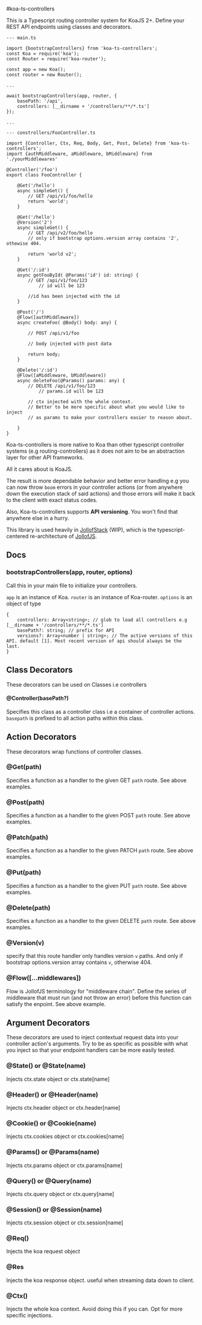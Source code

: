 #koa-ts-controllers

This is a Typescript routing controller system for KoaJS 2+.
Define your REST API endpoints using classes and decorators.

```
--- main.ts

import {bootstrapControllers} from 'koa-ts-controllers';
const Koa = require('koa');
const Router = require('koa-router');

const app = new Koa();
const router = new Router();

...

await bootstrapControllers(app, router, {
    basePath: '/api',
    controllers: [__dirname + '/controllers/**/*.ts']
});

...

--- constrollers/FooController.ts

import {Controller, Ctx, Req, Body, Get, Post, Delete} from 'koa-ts-controllers';
import {authMiddleware, aMiddleware, bMiddleware} from './yourMiddlewares'

@Controller('/foo')
export class FooController {

    @Get('/hello')
    async simpleGet() {
        // GET /api/v1/foo/hello
        return 'world';
    }

    @Get('/hello')
    @Version('2') 
    async simpleGet() {
        // GET /api/v2/foo/hello  
        // only if bootstrap options.version array contains '2', othewise 404.

        return 'world v2';
    }

    @Get('/:id')
    async getFooById( @Params('id') id: string) {
        // GET /api/v1/foo/123
            // id will be 123
        
        //id has been injected with the id
    }

    @Post('/')
    @Flow([authMiddleware])
    async createFoo( @Body() body: any) {

        // POST /api/v1/foo

        // body injected with post data   

        return body;
    }

    @Delete('/:id')
    @Flow([aMiddleware, bMiddleware])
    async deleteFoo(@Params() params: any) {
        // DELETE /api/v1/foo/123
            // params.id will be 123

        // ctx injected with the whole context. 
        // Better to be more specific about what you would like to inject 
        // as params to make your controllers easier to reason about.   

    }
}

```

Koa-ts-controllers is more native to Koa than other typescript controller systems (e.g routing-controllers) as it does not aim to be an abstraction layer for other API frameworks. 

All it cares about is KoaJS.

The result is more dependable behavior and better error handling e.g you can now throw `boom` errors in your controller 
actions (or from anywhere down the execution stack of said actions) and those errors will make it back to the client 
with exact status codes.

Also, Koa-ts-controllers supports **API versioning**. You won't find that anywhere else in a hurry.

This library is used heavily in [JollofStack](https://github.com/iyobo/jollofstack) (WIP), which is the typescript-centered re-architecture of [JollofJS](https://github.com/iyobo/jollofjs).

## Docs
### bootstrapControllers(app, router,  options)

Call this in your main file to initialize your controllers.

`app` is an instance of Koa.
`router` is an instance of Koa-router.
`options` is an object of type
```$xslt
{
    controllers: Array<string>; // glob to load all controllers e.g [__dirname + '/controllers/**/*.ts']
    basePath?: string; // prefix for API
    versions?: Array<number | string>; // The active versions of this API. default [1]. Most recent version of api should always be the last.
}
```

## Class Decorators
These decorators can be used on Classes i.e controllers

#### @Controller(basePath?)
Specifies this class as a controller class i.e a container of controller actions.
`basepath` is prefixed to all action paths within this class.

## Action Decorators
These decorators wrap functions of controller classes.

### @Get(path)
Specifies a function as a handler to the given GET `path` route. See above examples.
### @Post(path)
Specifies a function as a handler to the given POST `path` route. See above examples.
### @Patch(path)
Specifies a function as a handler to the given PATCH `path` route. See above examples.
### @Put(path)
Specifies a function as a handler to the given PUT `path` route. See above examples.
### @Delete(path)
Specifies a function as a handler to the given DELETE `path` route. See above examples.
### @Version(v)
specify that this route handler only handles version `v` paths. And only if bootstrap options.version array contains `v`, otherwise 404.
### @Flow([...middlewares])
Flow is JollofJS terminology for "middleware chain". 
Define the series of middleware that must run (and not throw an error) before this function can satisfy the enpoint. See above example.

## Argument Decorators
These decorators are used to inject contextual request data into your controller action's arguments. 
Try to be as specific as possible with what you inject so that your endpoint handlers can be more easily tested.

### @State() or @State(name)
Injects ctx.state object or ctx.state[name]
### @Header() or @Header(name)
Injects ctx.header object or ctx.header[name]
### @Cookie() or @Cookie(name)
Injects ctx.cookies object or ctx.cookies[name]
### @Params() or @Params(name)
Injects ctx.params object or ctx.params[name]
### @Query() or @Query(name)
Injects ctx.query object or ctx.query[name]
### @Session() or @Session(name)
Injects ctx.session object or ctx.session[name]
### @Req()
Injects the koa request object
### @Res
Injects the koa response object. useful when streaming data down to client.

### @Ctx()
Injects the whole koa context. Avoid doing this if you can. Opt for more specific injections.

